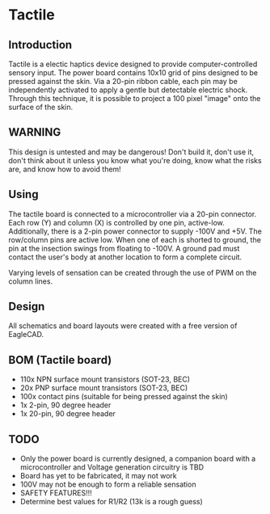 Tactile
=============

Introduction
-------------

Tactile is a electic haptics device designed to provide computer-controlled sensory input. The power board contains 10x10 grid of pins designed to be pressed against the skin. Via a 20-pin ribbon cable, each pin may be independently activated to apply a gentle but detectable electric shock. Through this technique, it is possible to project a 100 pixel "image" onto the surface of the skin. 


WARNING
-------------

This design is untested and may be dangerous! Don't build it, don't use it, don't think about it unless you know what you're doing, know what the risks are, and know how to avoid them! 

Using
------------

The tactile board is connected to a microcontroller via a 20-pin connector. Each row (Y) and column (X) is controlled by one pin, active-low. Additionally, there is a 2-pin power connector to supply -100V and +5V. The row/column pins are active low. When one of each is shorted to ground, the pin at the insection swings from floating to -100V. A ground pad must contact the user's body at another location to form a complete circuit. 

Varying levels of sensation can be created through the use of PWM on the column lines. 

Design
--------------

All schematics and board layouts were created with a free version of EagleCAD. 

BOM (Tactile board)
----------------

* 110x NPN surface mount transistors (SOT-23, BEC)
* 20x  PNP surface mount transistors (SOT-23, BEC)
* 100x contact pins (suitable for being pressed against the skin)
* 1x 2-pin, 90 degree header
* 1x 20-pin, 90 degree header

TODO
-------------

* Only the power board is currently designed, a companion board with a microcontroller and Voltage generation circuitry is TBD
* Board has yet to be fabricated, it may not work
* 100V may not be enough to form a reliable sensation
* SAFETY FEATURES!!!
* Determine best values for R1/R2 (13k is a rough guess)
